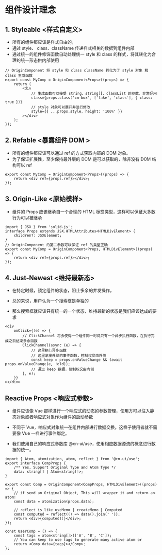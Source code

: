 # 组件设计理念

## 1. Styleable <样式自定义>

-   所有的组件都应该是样式自由的，
-   通过 style、 class、className 传递样式相关的数据到组件内部
-   通过统一的组件修饰函数自动处理统一 style 和 class 的样式，将其转化为合理的统一形态供内部使用

```tsx
// OriginComponent 将 style 和 class className 转化为了 style 对象 和 class 生成函数
export const MyComp = OriginComponent<Props>((props) => {
    return (
        <div
            // 生成函数可以接受 string，string[]，classList 的参数，非常好用
            class={props.class('cn-box', ['fake', 'class'], { class: true })}
            // style 对象可以展开并进行修改
            style={{ ...props.style, height: '100%' }}
        ></div>
    );
});
```

## 2. Refable <暴露组件 DOM >

-   所有的组件都应该可以通过 ref 的方式获取内部的 DOM 对象。
-   为了保证扩展性，至少保持最外层的 DOM 是可以获取的，除非没有 DOM 结构可以 ref

```tsx
export const MyComp = OriginComponent<Props>((props) => {
    return <div ref={props.ref}></div>;
});
```

## 3. Origin-Like <原始模样>

-   组件的 Props 应该继承自一个合理的 HTML 标签类型，这样可以保证大多数行为可以被继承

```tsx
import { JSX } from 'solid-js';
interface Props extends JSX.HTMLAttributes<HTMLDivElement> {
    children?: JSXElement;
}
// OriginComponent 的第二参数可以保证 ref 的类型正确
export const MyComp = OriginComponent<Props, HTMLDivElement>((props) => {
    return <div ref={props.ref}></div>;
});
```

## 4. Just-Newest <维持最新态>

-   在特定时候，锁定组件的状态，阻止多余的并发操作。

-   总的来说，用户认为一个搜索框是单独的

-   那么搜索框就应该只有统一的一个状态，维持最新的状态是我们应该达成的要求

```tsx
<div
    onClick={(e) => {
        // ClickChannel 将会使得一个组件同一时间只有一个异步执行函数，在执行完成之前结束多余函数
        ClickChannel(async (e) => {
            // 这里执行异步函数
            // 这里承接外部的事件函数，控制权交由外侧
            const keep = props.onValueChange && (await props.onValueChange(e, !old));
            // 通过 keep 数据，控制权交由内侧
        }, e);
    }}
></div>
```

## Reactive Props <响应式参数>

-   组件应该像 Vue 那样进行一个响应式的动态的参数管理，使用方可以注入静态对象或者响应式对象作为组件的启动参数
-   不同于 Vue，响应式对象统一在组件内部进行数据交换，这样子使用者就不需要像 Vue 一样进行事件绑定。

-   我们使用自己的响应式参数库 @cn-ui/use，使用相应数据源流的概念进行数据的统一。

```tsx
import { Atom, atomization, atom, reflect } from '@cn-ui/use';
export interface CompProps {
    /** Yes, Support Original Type and Atom Type */
    data: string[] | Atom<string[]>;
}

export const Comp = OriginComponent<CompProps, HTMLDivElement>((props) => {
    // if send an Original Object, This will wrapper it and return an atom!
    const data = atomization(props.data);

    // reflect is like useMemo | createMemo | Computed
    const computed = reflect(() => data().join(' '));
    return <div>{computed()}</div>;
});

const UserComp = () => {
    const tags = atom<string[]>(['A', 'B', 'C']);
    // You can keep to use tags to generate many active atom or
    return <Comp data={tags}></Comp>;
};
```
